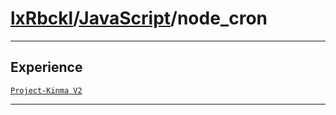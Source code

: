 # [lxRbckl](https://github.com/lxRbckl/lxRbckl/tree/main)/[JavaScript](https://github.com/lxRbckl/lxRbckl/tree/main/JavaScript)/node_cron

---

## Experience
[`Project-Kinma V2`](https://github.com/lxRbckl/Project-Kinma/blob/V2/README.md)

---
